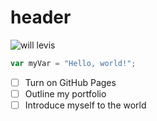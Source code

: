 # header


![will levis](https://a57.foxnews.com/static.foxnews.com/foxnews.com/content/uploads/2023/11/1200/675/will-levis-1.jpg?ve=1&tl=1)

``` javascript
var myVar = "Hello, world!";
```

- [ ] Turn on GitHub Pages
- [ ] Outline my portfolio
- [ ] Introduce myself to the world

